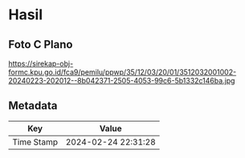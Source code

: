 # Hasil

## Foto C Plano

https://sirekap-obj-formc.kpu.go.id/fca9/pemilu/ppwp/35/12/03/20/01/3512032001002-20240223-202012--8b042371-2505-4053-99c6-5b1332c146ba.jpg


## Metadata

| Key        | Value               |
| ---------- | ------------------- |
| Time Stamp | 2024-02-24 22:31:28 |



